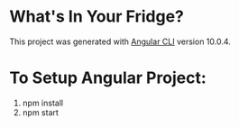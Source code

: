 # What's In Your Fridge?

This project was generated with [Angular CLI](https://github.com/angular/angular-cli) version 10.0.4.

# To Setup Angular Project:
  1. npm install
  2. npm start
